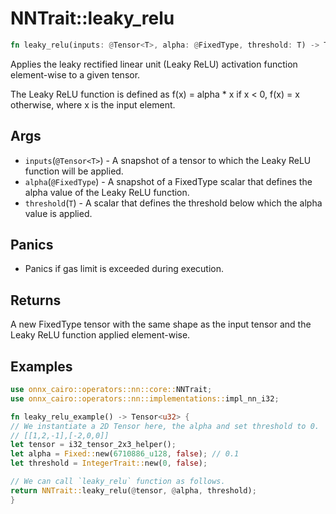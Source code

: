 # NNTrait::leaky_relu

```rust
fn leaky_relu(inputs: @Tensor<T>, alpha: @FixedType, threshold: T) -> Tensor<FixedType>
```

Applies the leaky rectified linear unit (Leaky ReLU) activation function element-wise to a given tensor.

The Leaky ReLU function is defined as f(x) = alpha * x if x < 0, f(x) = x otherwise, where x is the input element.

## Args
* `inputs`(`@Tensor<T>`) - A snapshot of a tensor to which the Leaky ReLU function will be applied.
* `alpha`(`@FixedType`) - A snapshot of a FixedType scalar that defines the alpha value of the Leaky ReLU function.
* `threshold`(`T`) - A scalar that defines the threshold below which the alpha value is applied.

## Panics

* Panics if gas limit is exceeded during execution.

## Returns
A new FixedType tensor with the same shape as the input tensor and the Leaky ReLU function applied element-wise.

## Examples

```rust
use onnx_cairo::operators::nn::core::NNTrait;
use onnx_cairo::operators::nn::implementations::impl_nn_i32;

fn leaky_relu_example() -> Tensor<u32> {
// We instantiate a 2D Tensor here, the alpha and set threshold to 0.
// [[1,2,-1],[-2,0,0]]
let tensor = i32_tensor_2x3_helper();
let alpha = Fixed::new(6710886_u128, false); // 0.1
let threshold = IntegerTrait::new(0, false);

// We can call `leaky_relu` function as follows.
return NNTrait::leaky_relu(@tensor, @alpha, threshold);
}
```
